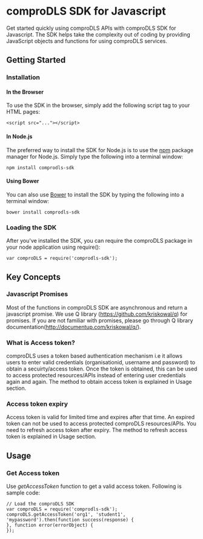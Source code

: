 # comproDLS SDK for Javascript

Get started quickly using comproDLS APIs with comproDLS SDK for Javascript. The SDK helps take the complexity out of coding by providing JavaScript objects and functions for using comproDLS services.

## Getting Started
### Installation
#### In the Browser
To use the SDK in the browser, simply add the following script tag to your HTML pages:
```
<script src="..."></script>
```
#### In Node.js
The preferred way to install the SDK for Node.js is to use the [npm](https://www.npmjs.com/) package manager for Node.js. Simply type the following into a terminal window:
```
npm install comprodls-sdk
```
#### Using Bower
You can also use [Bower](http://bower.io/) to install the SDK by typing the following into a terminal window:
```
bower install comprodls-sdk
```


### Loading the SDK
After you've installed the SDK, you can require the comproDLS package in your node application using require():
```
var comproDLS = require('comprodls-sdk');
```
## Key Concepts

### Javascript Promises
Most of the functions in comproDLS SDK are asynchronous and return a javascript promise. We use Q library (https://github.com/kriskowal/q) for promises. If you are not familiar with promises, please go through Q library documentation(http://documentup.com/kriskowal/q/).

### What is Access token?
comproDLS uses a token based authentication mechanism i.e it allows users to enter valid credentials (organisationid, username and password) to obtain a secuirty/access token. Once the token is obtained, this can be used to access protected resources/APIs instead of entering user credentials again and again. The method to obtain access token is explained in Usage section.

### Access token expiry
Access token is valid for limited time and expires after that time. An expired token can not be used to access protected comproDLS resources/APIs. You need to refresh access token after expiry. The method to refresh access token is explained in Usage section.

## Usage
### Get Access token
Use *getAccessToken* function to get a valid access token. Following is sample code:
```
// Load the comproDLS SDK
var comproDLS = require('comprodls-sdk');
comproDLS.getAccessToken('org1', 'student1', 'mypassword').then(function success(response) {
}, function error(errorObject) {
});
```
